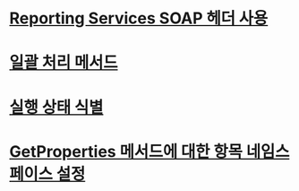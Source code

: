 # [Reporting Services SOAP 헤더 사용](using-reporting-services-soap-headers.md)

# [일괄 처리 메서드](batching-methods.md)
# [실행 상태 식별](identifying-execution-state.md)
# [GetProperties 메서드에 대한 항목 네임스페이스 설정](setting-the-item-namespace-for-the-getproperties-method.md)
